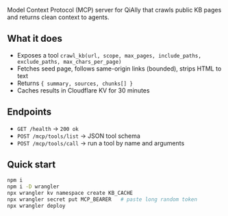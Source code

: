 
Model Context Protocol (MCP) server for QiAlly that crawls public KB pages and returns clean context to agents.

## What it does
- Exposes a tool `crawl_kb(url, scope, max_pages, include_paths, exclude_paths, max_chars_per_page)`
- Fetches seed page, follows same-origin links (bounded), strips HTML to text
- Returns `{ summary, sources, chunks[] }`
- Caches results in Cloudflare KV for 30 minutes

## Endpoints
- `GET /health` → `200 ok`
- `POST /mcp/tools/list` → JSON tool schema
- `POST /mcp/tools/call` → run a tool by name and arguments

## Quick start
```bash
npm i
npm i -D wrangler
npx wrangler kv namespace create KB_CACHE
npx wrangler secret put MCP_BEARER   # paste long random token
npx wrangler deploy
